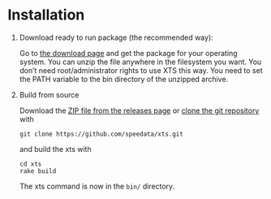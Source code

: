 # Installation


1. Download ready to run package (the recommended way):

    Go to [the download page](https://github.com/speedata/xts/releases/latest) and get the package for your operating system. You can unzip the file anywhere in the filesystem you want. You don’t need root/administrator rights to use XTS this way. You need to set the PATH variable to the bin directory of the unzipped archive.



2. Build from source

    Download the [ZIP file from the releases page](https://github.com/speedata/xts/releases/latest) or [clone the git repository](https://github.com/speedata/xts.git) with

    `git clone https://github.com/speedata/xts.git`

    and build the xts with

    ```
    cd xts
    rake build
    ```

    The xts command is now in the `bin/` directory.


